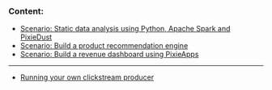 ### Content:
 * [Scenario: Static data analysis using Python, Apache Spark and PixieDust](localcart-scenario-two.ipynb)
 * [Scenario: Build a product recommendation engine](localcart-scenario-three.ipynb)
 * [Scenario: Build a revenue dashboard using PixieApps](localcart-scenario-four.ipynb)
*** 
 * [Running your own clickstream producer](running-your-own-producer.ipynb)
